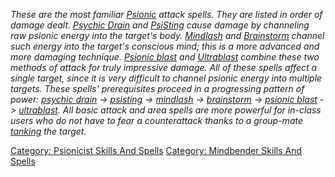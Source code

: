 *These are the most familiar
[Psionic](:Category:_Psionicists "wikilink") attack spells. They are
listed in order of damage dealt. [Psychic
Drain](Psychic_Drain "wikilink") and [PsiSting](PsiSting "wikilink")
cause damage by channeling raw psionic energy into the target's body.
[Mindlash](Mindlash "wikilink") and [Brainstorm](Brainstorm "wikilink")
channel such energy into the target's conscious mind; this is a more
advanced and more damaging technique. [Psionic
blast](Psionic_Blast "wikilink") and [Ultrablast](Ultrablast "wikilink")
combine these two methods of attack for truly impressive damage. All of
these spells affect a single target, since it is very difficult to
channel psionic energy into multiple targets. These spells'
prerequisites proceed in a progressing pattern of power: [psychic
drain](Psychic_Drain "wikilink") -\> [psisting](PsiSting "wikilink") -\>
[mindlash](Mindlash "wikilink") -\> [brainstorm](Brainstorm "wikilink")
-\> [psionic blast](Psionic_Blast "wikilink") -\>
[ultrablast](Ultrablast "wikilink"). All basic attack and area spells
are more powerful for in-class users who do not have to fear a
counterattack thanks to a group-mate [tanking](Tanks "wikilink") the
target.*

[Category: Psionicist Skills And
Spells](Category:_Psionicist_Skills_And_Spells "wikilink") [Category:
Mindbender Skills And
Spells](Category:_Mindbender_Skills_And_Spells "wikilink")
